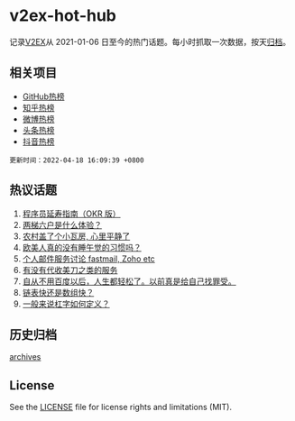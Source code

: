 # v2ex-hot-hub

 记录[V2EX](https://www.v2ex.com/)从 2021-01-06 日至今的热门话题。每小时抓取一次数据，按天[归档](archives)。
 
 ## 相关项目

- [GitHub热榜](https://github.com/lonnyzhang423/github-hot-hub)
- [知乎热榜](https://github.com/lonnyzhang423/zhihu-hot-hub)
- [微博热榜](https://github.com/lonnyzhang423/weibo-hot-hub)
- [头条热榜](https://github.com/lonnyzhang423/toutiao-hot-hub)
- [抖音热榜](https://github.com/lonnyzhang423/douyin-hot-hub)


 `更新时间：2022-04-18 16:09:39 +0800`

## 热议话题

1. [程序员延寿指南（OKR 版）](https://www.v2ex.com/t/847490)
1. [两梯六户是什么体验？](https://www.v2ex.com/t/847572)
1. [农村盖了个小瓦房, 心里平静了](https://www.v2ex.com/t/847560)
1. [欧美人真的没有睡午觉的习惯吗？](https://www.v2ex.com/t/847561)
1. [个人邮件服务讨论 fastmail, Zoho etc](https://www.v2ex.com/t/847503)
1. [有没有代收美刀之类的服务](https://www.v2ex.com/t/847495)
1. [自从不用百度以后，人生都轻松了。以前真是给自己找罪受。](https://www.v2ex.com/t/847603)
1. [链表快还是数组快？](https://www.v2ex.com/t/847588)
1. [一般来说杠字如何定义？](https://www.v2ex.com/t/847578)

## 历史归档

[archives](archives)

## License

See the [LICENSE](LICENSE) file for license rights and limitations (MIT).
